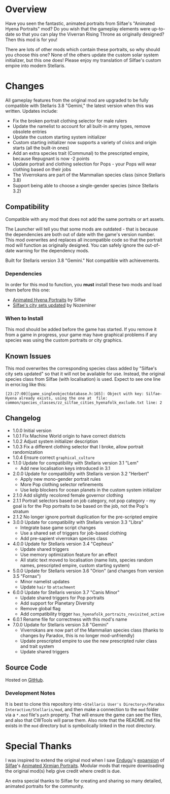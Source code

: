 # Overview

Have you seen the fantastic, animated portraits from Silfae's "Animated Hyena Portraits" mod?  Do you wish that the gameplay elements were up-to-date so that you can play the Viverran Rising Throne as originally designed?  Then this mod is for you!

There are lots of other mods which contain these portraits, so why should you choose this one?  None of the others update the custom solar system initializer, but this one does!  Please enjoy my translation of Silfae's custom empire into modern Stellaris.

# Changes

All gameplay features from the original mod are upgraded to be fully compatible with Stellaris 3.8 "Gemini," the latest version when this was written.  Updates include:

* Fix the broken portrait clothing selector for male rulers
* Update the namelist to account for all built-in army types, remove obsolete entries
* Update the custom starting system initializer
* Custom starting initializer now supports a variety of civics and origin starts (all the built-in ones)
* Add an extra species trait (Communal) to the prescripted empire, because Repugnant is now -2 points
* Update portrait and clothing selection for Pops - your Pops will wear clothing based on their jobs
* The Viverrokans are part of the Mammalian species class (since Stellaris 3.8)
* Support being able to choose a single-gender species (since Stellaris 3.2)

## Compatibility

Compatible with any mod that does not add the same portraits or art assets.

The Launcher will tell you that some mods are outdated - that is because the dependencies are both out of date with the game's version number.  This mod overwrites and replaces all incompatible code so that the portrait mod will function as originally designed.  You can safely ignore the out-of-date warning for the dependency mods.

Built for Stellaris version 3.8 "Gemini."  Not compatible with achievements.

### Dependencies

In order for this mod to function, you **must** install these two mods and load them before this one:

* [Animated Hyena Portraits](https://steamcommunity.com/sharedfiles/filedetails/?id=1126014321) by Silfae
* [Silfae's city sets updated](https://steamcommunity.com/sharedfiles/filedetails/?id=2247427791) by Nozeminer

### When to Install

This mod should be added before the game has started.  If you remove it from a game in progress, your game may have graphical problems if any species was using the custom portraits or city graphics.

## Known Issues

This mod overwrites the corresponding species class added by "Silfae's city sets updated" so that it will not be available for use.  Instead, the original species class from Silfae (with localisation) is used.  Expect to see one line in error.log like this:

```
[23:27:00][game_singleobjectdatabase.h:165]: Object with key: Silfae-Hyena already exists, using the one at  file: common/species_classes/zz_silfae_cities_hyenafolk_exclude.txt line: 2
```

## Changelog

* 1.0.0 Initial version
* 1.0.1 Fix Machine World origin to have correct districts
* 1.0.2 Adjust system initializer description
* 1.0.3 Fix a different clothing selector that I broke, allow portrait randomization
* 1.0.4 Ensure correct `graphical_culture`
* 1.1.0 Update for compatibility with Stellaris version 3.1 "Lem"
    * Add new localisation keys introduced in 3.1
* 2.0.0 Update for compatibility with Stellaris version 3.2 "Herbert"
    * Apply new mono-gender portrait rules
    * More Pop clothing selector refinements
    * Use kelp blockers for ocean planets in the custom system initializer
* 2.1.0 Add slightly recolored female governor clothing
* 2.1.1 Portrait selectors based on job category, not pop category - my goal is for the Pop portraits to be based on the job, not the Pop's stratum
* 2.1.2 No longer ignore portrait duplication for the pre-scripted empire
* 3.0.0 Update for compatibility with Stellaris version 3.3 "Libra"
    * Integrate base game script changes
    * Use a shared set of triggers for job-based clothing
    * Add pre-sapient viverrokan species class
* 4.0.0 Update for Stellaris version 3.4 "Cepheus"
    * Update shared triggers
    * Use memory optimization feature for an effect
    * All static text moved to localisation (name lists, species random names, prescripted empire, custom starting system)
* 5.0.0 Update for Stellaris version 3.6 "Orion" (and changes from version 3.5 "Fornax")
    * Minor namelist updates
    * Update `hair` to `attachment`
* 6.0.0 Update for Stellaris version 3.7 "Canis Minor"
    * Update shared triggers for Pop portraits
    * Add support for Planetary Diversity
    * Remove global flag
    * Add compatibility trigger `has_hyenafolk_portraits_revisited_active`
* 6.0.1 Rename file for correctness with this mod's name
* 7.0.0 Update for Stellaris version 3.8 "Gemini"
    * Viverrokans are now part of the Mammalian species class (thanks to changes by Paradox, this is no longer mod-unfriendly)
    * Update prescripted empire to use the new prescripted ruler class and trait system
    * Update shared triggers

## Source Code

Hosted on [GitHub](https://github.com/corsairmarks/hyenafolk_portraits_revisited).

### Development Notes

It is best to clone this repository into `<Stellaris User's Directory>/Paradox Interactive/Stellaris/mod`, and then make a connection to the `mod` folder via a `*.mod` file's `path` property.  That will ensure the game can see the files, and also that CWTools will parse them.  Also note that the README.md file exists in the `mod` directory but is symbolically linked in the root directory.

# Special Thanks

I was inspired to extend the original mod when I saw [Endugu](https://steamcommunity.com/profiles/76561198037630876/myworkshopfiles/)'s [expansion](https://steamcommunity.com/sharedfiles/filedetails/?id=1584824947) of [Silfae](https://steamcommunity.com/profiles/76561198021525667/myworkshopfiles/)'s [Animated Xirmian Portraits](https://steamcommunity.com/workshop/filedetails/?id=881118424).  Modular mods that require downloading the original mod(s) help give credit where credit is due.

An extra special thanks to Silfae for creating and sharing so many detailed, animated portraits for the community.